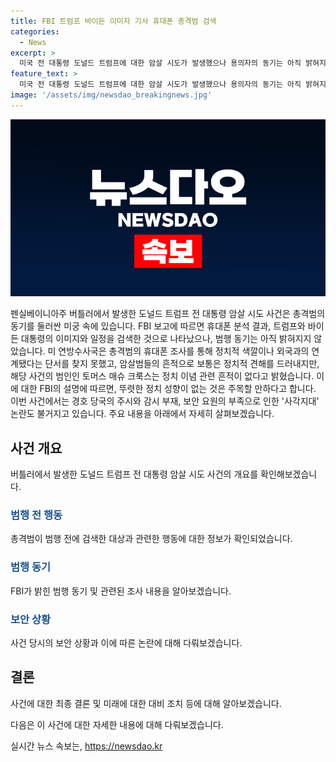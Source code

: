 ```yaml
---
title: FBI 트럼프 바이든 이미지 기사 휴대폰 총격범 검색
categories:
  - News
excerpt: >
  미국 전 대통령 도널드 트럼프에 대한 암살 시도가 발생했으나 용의자의 동기는 아직 밝혀지지 않았다. FBI는 용의자의 휴대전화를 분석한 결과, 트럼프와 조 바이든 대통령 등을 검색한 것을 확인했지만 정치적 동기는 발견되지 않았다고 밝혔다. 용의자는 정치적 성향이 없어 보여 더 많은 의문을 자아내고 있다. 또한 사건 전 용의자의 수상한 행동이 발견되었으나 이에 대한 대응이 미흡했던 점도 논란이 되고 있다. 사건에 대한 심각성과 경호 관리의 부재로 SS(비밀경호국) 국장에 대한 비판도 나오고 있다.
feature_text: >
  미국 전 대통령 도널드 트럼프에 대한 암살 시도가 발생했으나 용의자의 동기는 아직 밝혀지지 않았다. FBI는 용의자의 휴대전화를 분석한 결과, 트럼프와 조 바이든 대통령 등을 검색한 것을 확인했지만 정치적 동기는 발견되지 않았다고 밝혔다. 용의자는 정치적 성향이 없어 보여 더 많은 의문을 자아내고 있다. 또한 사건 전 용의자의 수상한 행동이 발견되었으나 이에 대한 대응이 미흡했던 점도 논란이 되고 있다. 사건에 대한 심각성과 경호 관리의 부재로 SS(비밀경호국) 국장에 대한 비판도 나오고 있다.
image: '/assets/img/newsdao_breakingnews.jpg'
---
```


<p><img src="/assets/img/newsdao_breakingnews.jpg" alt="implanttips 속보" /></p>

<p>펜실베이니아주 버틀러에서 발생한 도널드 트럼프 전 대통령 암살 시도 사건은 총격범의 동기를 둘러싼 미궁 속에 있습니다. FBI 보고에 따르면 휴대폰 분석 결과, 트럼프와 바이든 대통령의 이미지와 일정을 검색한 것으로 나타났으나, 범행 동기는 아직 밝혀지지 않았습니다. 미 연방수사국은 총격범의 휴대폰 조사를 통해 정치적 색깔이나 외국과의 연계됐다는 단서를 찾지 못했고, 암살범들의 흔적으로 보통은 정치적 견해를 드러내지만, 해당 사건의 범인인 토머스 매슈 크룩스는 정치 이념 관련 흔적이 없다고 밝혔습니다. 이에 대한 FBI의 설명에 따르면, 뚜렷한 정치 성향이 없는 것은 주목할 만하다고 합니다. 이번 사건에서는 경호 당국의 주시와 감시 부재, 보안 요원의 부족으로 인한 '사각지대' 논란도 불거지고 있습니다. 주요 내용을 아래에서 자세히 살펴보겠습니다. </p>

<h2 data-ke-size="size26">사건 개요</h2>

<p>버틀러에서 발생한 도널드 트럼프 전 대통령 암살 시도 사건의 개요를 확인해보겠습니다.</p>

<h3><b><span style="color: #1a5490;">범행 전 행동</span></b></h3>

<p>총격범이 범행 전에 검색한 대상과 관련한 행동에 대한 정보가 확인되었습니다.</p>

<h3><b><span style="color: #1a5490;">범행 동기</span></b></h3>

<p>FBI가 밝힌 범행 동기 및 관련된 조사 내용을 알아보겠습니다.</p>

<h3><b><span style="color: #1a5490;">보안 상황</span></b></h3>

<p>사건 당시의 보안 상황과 이에 따른 논란에 대해 다뤄보겠습니다.</p>

<h2 data-ke-size="size26">결론</h2>

<p>사건에 대한 최종 결론 및 미래에 대한 대비 조치 등에 대해 알아보겠습니다.</p>

<p>다음은 이 사건에 대한 자세한 내용에 대해 다뤄보겠습니다.</p>
실시간 뉴스 속보는, <a href="https://newsdao.kr" rel="dofollow">https://newsdao.kr</a>


